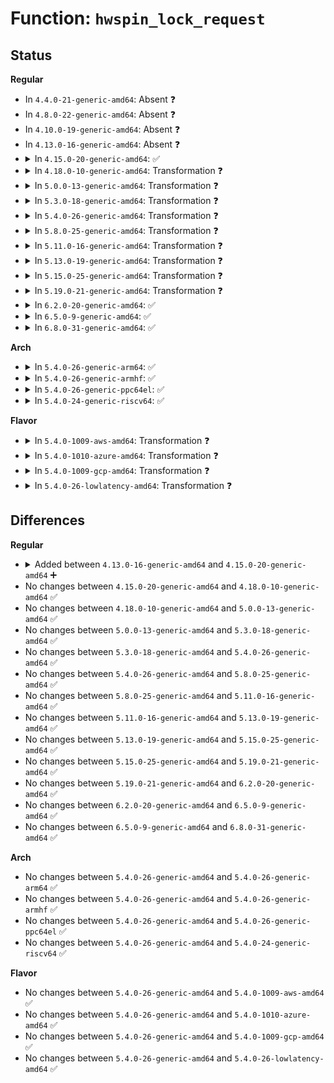 # Function: <code>hwspin_lock_request</code>

## Status
<b>Regular</b>
<ul>
<li>
In <code>4.4.0-21-generic-amd64</code>: Absent ❓
</li>
<li>
In <code>4.8.0-22-generic-amd64</code>: Absent ❓
</li>
<li>
In <code>4.10.0-19-generic-amd64</code>: Absent ❓
</li>
<li>
In <code>4.13.0-16-generic-amd64</code>: Absent ❓
</li>
<li>
<details>
<summary>In <code>4.15.0-20-generic-amd64</code>: ✅</summary>

```c
struct hwspinlock * hwspin_lock_request()
```

```json
{
  "name": "hwspin_lock_request",
  "collision_type": "Unique Global",
  "inline_type": "No",
  "funcs": [
    {
      "addr": 18446744071587305968,
      "name": "hwspin_lock_request",
      "external": true,
      "loc": "drivers/hwspinlock/hwspinlock_core.c:547",
      "file": "drivers/hwspinlock/hwspinlock_core.c",
      "inline": "seen, unknown",
      "caller_inline": [],
      "caller_func": []
    }
  ],
  "symbols": [
    {
      "addr": 18446744071587305968,
      "name": "hwspin_lock_request",
      "section": ".text",
      "bind": "STB_GLOBAL",
      "size": 167
    }
  ]
}
```
</details>
</li>
<li>
<details>
<summary>In <code>4.18.0-10-generic-amd64</code>: Transformation ❓</summary>

```c
struct hwspinlock * hwspin_lock_request()
```

```json
{
  "name": "hwspin_lock_request",
  "collision_type": "Unique Global",
  "inline_type": "No",
  "funcs": [
    {
      "addr": 0,
      "name": "hwspin_lock_request",
      "external": true,
      "loc": "drivers/hwspinlock/hwspinlock_core.c:574",
      "file": "drivers/hwspinlock/hwspinlock_core.c",
      "inline": "seen, unknown",
      "caller_inline": [],
      "caller_func": []
    }
  ],
  "symbols": [
    {
      "addr": 18446744071587609585,
      "name": "hwspin_lock_request.cold.8",
      "section": ".text",
      "bind": "STB_LOCAL",
      "size": 32
    },
    {
      "addr": 18446744071587607984,
      "name": "hwspin_lock_request",
      "section": ".text",
      "bind": "STB_GLOBAL",
      "size": 142
    }
  ]
}
```
</details>
</li>
<li>
<details>
<summary>In <code>5.0.0-13-generic-amd64</code>: Transformation ❓</summary>

```c
struct hwspinlock * hwspin_lock_request()
```

```json
{
  "name": "hwspin_lock_request",
  "collision_type": "Unique Global",
  "inline_type": "No",
  "funcs": [
    {
      "addr": 0,
      "name": "hwspin_lock_request",
      "external": true,
      "loc": "drivers/hwspinlock/hwspinlock_core.c:685",
      "file": "drivers/hwspinlock/hwspinlock_core.c",
      "inline": "seen, unknown",
      "caller_inline": [],
      "caller_func": [
        "drivers/hwspinlock/hwspinlock_core.c:devm_hwspin_lock_request"
      ]
    }
  ],
  "symbols": [
    {
      "addr": 18446744071587738385,
      "name": "hwspin_lock_request.cold.12",
      "section": ".text",
      "bind": "STB_LOCAL",
      "size": 32
    },
    {
      "addr": 18446744071587736240,
      "name": "hwspin_lock_request",
      "section": ".text",
      "bind": "STB_GLOBAL",
      "size": 142
    }
  ]
}
```
</details>
</li>
<li>
<details>
<summary>In <code>5.3.0-18-generic-amd64</code>: Transformation ❓</summary>

```c
struct hwspinlock * hwspin_lock_request()
```

```json
{
  "name": "hwspin_lock_request",
  "collision_type": "Unique Global",
  "inline_type": "No",
  "funcs": [
    {
      "addr": 0,
      "name": "hwspin_lock_request",
      "external": true,
      "loc": "drivers/hwspinlock/hwspinlock_core.c:707",
      "file": "drivers/hwspinlock/hwspinlock_core.c",
      "inline": "seen, unknown",
      "caller_inline": [],
      "caller_func": [
        "drivers/hwspinlock/hwspinlock_core.c:devm_hwspin_lock_request"
      ]
    }
  ],
  "symbols": [
    {
      "addr": 18446744071588022966,
      "name": "hwspin_lock_request.cold",
      "section": ".text",
      "bind": "STB_LOCAL",
      "size": 51
    },
    {
      "addr": 18446744071588021184,
      "name": "hwspin_lock_request",
      "section": ".text",
      "bind": "STB_GLOBAL",
      "size": 142
    }
  ]
}
```
</details>
</li>
<li>
<details>
<summary>In <code>5.4.0-26-generic-amd64</code>: Transformation ❓</summary>

```c
struct hwspinlock * hwspin_lock_request()
```

```json
{
  "name": "hwspin_lock_request",
  "collision_type": "Unique Global",
  "inline_type": "No",
  "funcs": [
    {
      "addr": 0,
      "name": "hwspin_lock_request",
      "external": true,
      "loc": "drivers/hwspinlock/hwspinlock_core.c:707",
      "file": "drivers/hwspinlock/hwspinlock_core.c",
      "inline": "seen, unknown",
      "caller_inline": [],
      "caller_func": [
        "drivers/hwspinlock/hwspinlock_core.c:devm_hwspin_lock_request"
      ]
    }
  ],
  "symbols": [
    {
      "addr": 18446744071588230424,
      "name": "hwspin_lock_request.cold",
      "section": ".text",
      "bind": "STB_LOCAL",
      "size": 32
    },
    {
      "addr": 18446744071588228800,
      "name": "hwspin_lock_request",
      "section": ".text",
      "bind": "STB_GLOBAL",
      "size": 142
    }
  ]
}
```
</details>
</li>
<li>
<details>
<summary>In <code>5.8.0-25-generic-amd64</code>: Transformation ❓</summary>

```c
struct hwspinlock * hwspin_lock_request()
```

```json
{
  "name": "hwspin_lock_request",
  "collision_type": "Unique Global",
  "inline_type": "No",
  "funcs": [
    {
      "addr": 0,
      "name": "hwspin_lock_request",
      "external": true,
      "loc": "drivers/hwspinlock/hwspinlock_core.c:709",
      "file": "drivers/hwspinlock/hwspinlock_core.c",
      "inline": "seen, unknown",
      "caller_inline": [],
      "caller_func": [
        "drivers/hwspinlock/hwspinlock_core.c:devm_hwspin_lock_request"
      ]
    }
  ],
  "symbols": [
    {
      "addr": 18446744071589105151,
      "name": "hwspin_lock_request.cold",
      "section": ".text",
      "bind": "STB_LOCAL",
      "size": 32
    },
    {
      "addr": 18446744071589103232,
      "name": "hwspin_lock_request",
      "section": ".text",
      "bind": "STB_GLOBAL",
      "size": 142
    }
  ]
}
```
</details>
</li>
<li>
<details>
<summary>In <code>5.11.0-16-generic-amd64</code>: Transformation ❓</summary>

```c
struct hwspinlock * hwspin_lock_request()
```

```json
{
  "name": "hwspin_lock_request",
  "collision_type": "Unique Global",
  "inline_type": "No",
  "funcs": [
    {
      "addr": 0,
      "name": "hwspin_lock_request",
      "external": true,
      "loc": "drivers/hwspinlock/hwspinlock_core.c:709",
      "file": "drivers/hwspinlock/hwspinlock_core.c",
      "inline": "seen, unknown",
      "caller_inline": [],
      "caller_func": [
        "drivers/hwspinlock/hwspinlock_core.c:devm_hwspin_lock_request"
      ]
    }
  ],
  "symbols": [
    {
      "addr": 18446744071591615475,
      "name": "hwspin_lock_request.cold",
      "section": ".text",
      "bind": "STB_LOCAL",
      "size": 32
    },
    {
      "addr": 18446744071589102544,
      "name": "hwspin_lock_request",
      "section": ".text",
      "bind": "STB_GLOBAL",
      "size": 142
    }
  ]
}
```
</details>
</li>
<li>
<details>
<summary>In <code>5.13.0-19-generic-amd64</code>: Transformation ❓</summary>

```c
struct hwspinlock * hwspin_lock_request()
```

```json
{
  "name": "hwspin_lock_request",
  "collision_type": "Unique Global",
  "inline_type": "No",
  "funcs": [
    {
      "addr": 0,
      "name": "hwspin_lock_request",
      "external": true,
      "loc": "drivers/hwspinlock/hwspinlock_core.c:709",
      "file": "drivers/hwspinlock/hwspinlock_core.c",
      "inline": "seen, unknown",
      "caller_inline": [],
      "caller_func": [
        "drivers/hwspinlock/hwspinlock_core.c:devm_hwspin_lock_request"
      ]
    }
  ],
  "symbols": [
    {
      "addr": 18446744071591558562,
      "name": "hwspin_lock_request.cold",
      "section": ".text",
      "bind": "STB_LOCAL",
      "size": 32
    },
    {
      "addr": 18446744071588991776,
      "name": "hwspin_lock_request",
      "section": ".text",
      "bind": "STB_GLOBAL",
      "size": 142
    }
  ]
}
```
</details>
</li>
<li>
<details>
<summary>In <code>5.15.0-25-generic-amd64</code>: Transformation ❓</summary>

```c
struct hwspinlock * hwspin_lock_request()
```

```json
{
  "name": "hwspin_lock_request",
  "collision_type": "Unique Global",
  "inline_type": "No",
  "funcs": [
    {
      "addr": 0,
      "name": "hwspin_lock_request",
      "external": true,
      "loc": "drivers/hwspinlock/hwspinlock_core.c:709",
      "file": "drivers/hwspinlock/hwspinlock_core.c",
      "inline": "seen, unknown",
      "caller_inline": [],
      "caller_func": [
        "drivers/hwspinlock/hwspinlock_core.c:devm_hwspin_lock_request"
      ]
    }
  ],
  "symbols": [
    {
      "addr": 18446744071592679172,
      "name": "hwspin_lock_request.cold",
      "section": ".text",
      "bind": "STB_LOCAL",
      "size": 32
    },
    {
      "addr": 18446744071589705840,
      "name": "hwspin_lock_request",
      "section": ".text",
      "bind": "STB_GLOBAL",
      "size": 142
    }
  ]
}
```
</details>
</li>
<li>
<details>
<summary>In <code>5.19.0-21-generic-amd64</code>: Transformation ❓</summary>

```c
struct hwspinlock * hwspin_lock_request()
```

```json
{
  "name": "hwspin_lock_request",
  "collision_type": "Unique Global",
  "inline_type": "No",
  "funcs": [
    {
      "addr": 0,
      "name": "hwspin_lock_request",
      "external": true,
      "loc": "drivers/hwspinlock/hwspinlock_core.c:709",
      "file": "drivers/hwspinlock/hwspinlock_core.c",
      "inline": "seen, unknown",
      "caller_inline": [],
      "caller_func": [
        "drivers/hwspinlock/hwspinlock_core.c:devm_hwspin_lock_request"
      ]
    }
  ],
  "symbols": [
    {
      "addr": 18446744071594564553,
      "name": "hwspin_lock_request.cold",
      "section": ".text",
      "bind": "STB_LOCAL",
      "size": 30
    },
    {
      "addr": 18446744071591213632,
      "name": "hwspin_lock_request",
      "section": ".text",
      "bind": "STB_GLOBAL",
      "size": 165
    }
  ]
}
```
</details>
</li>
<li>
<details>
<summary>In <code>6.2.0-20-generic-amd64</code>: ✅</summary>

```c
struct hwspinlock * hwspin_lock_request()
```

```json
{
  "name": "hwspin_lock_request",
  "collision_type": "Unique Global",
  "inline_type": "No",
  "funcs": [
    {
      "addr": 18446744071592956912,
      "name": "hwspin_lock_request",
      "external": true,
      "loc": "drivers/hwspinlock/hwspinlock_core.c:709",
      "file": "drivers/hwspinlock/hwspinlock_core.c",
      "inline": "seen, unknown",
      "caller_inline": [],
      "caller_func": [
        "drivers/hwspinlock/hwspinlock_core.c:devm_hwspin_lock_request"
      ]
    }
  ],
  "symbols": [
    {
      "addr": 18446744071592956912,
      "name": "hwspin_lock_request",
      "section": ".text",
      "bind": "STB_GLOBAL",
      "size": 192
    }
  ]
}
```
</details>
</li>
<li>
<details>
<summary>In <code>6.5.0-9-generic-amd64</code>: ✅</summary>

```c
struct hwspinlock * hwspin_lock_request()
```

```json
{
  "name": "hwspin_lock_request",
  "collision_type": "Unique Global",
  "inline_type": "No",
  "funcs": [
    {
      "addr": 18446744071593407280,
      "name": "hwspin_lock_request",
      "external": true,
      "loc": "drivers/hwspinlock/hwspinlock_core.c:709",
      "file": "drivers/hwspinlock/hwspinlock_core.c",
      "inline": "seen, unknown",
      "caller_inline": [],
      "caller_func": [
        "drivers/hwspinlock/hwspinlock_core.c:devm_hwspin_lock_request"
      ]
    }
  ],
  "symbols": [
    {
      "addr": 18446744071593407280,
      "name": "hwspin_lock_request",
      "section": ".text",
      "bind": "STB_GLOBAL",
      "size": 192
    }
  ]
}
```
</details>
</li>
<li>
<details>
<summary>In <code>6.8.0-31-generic-amd64</code>: ✅</summary>

```c
struct hwspinlock * hwspin_lock_request()
```

```json
{
  "name": "hwspin_lock_request",
  "collision_type": "Unique Global",
  "inline_type": "No",
  "funcs": [
    {
      "addr": 18446744071594152992,
      "name": "hwspin_lock_request",
      "external": true,
      "loc": "drivers/hwspinlock/hwspinlock_core.c:714",
      "file": "drivers/hwspinlock/hwspinlock_core.c",
      "inline": "seen, unknown",
      "caller_inline": [],
      "caller_func": [
        "drivers/hwspinlock/hwspinlock_core.c:devm_hwspin_lock_request"
      ]
    }
  ],
  "symbols": [
    {
      "addr": 18446744071594152992,
      "name": "hwspin_lock_request",
      "section": ".text",
      "bind": "STB_GLOBAL",
      "size": 192
    }
  ]
}
```
</details>
</li>
</ul>
<b>Arch</b>
<ul>
<li>
<details>
<summary>In <code>5.4.0-26-generic-arm64</code>: ✅</summary>

```c
struct hwspinlock * hwspin_lock_request()
```

```json
{
  "name": "hwspin_lock_request",
  "collision_type": "Unique Global",
  "inline_type": "No",
  "funcs": [
    {
      "addr": 18446603336501684776,
      "name": "hwspin_lock_request",
      "external": true,
      "loc": "drivers/hwspinlock/hwspinlock_core.c:707",
      "file": "drivers/hwspinlock/hwspinlock_core.c",
      "inline": "seen, unknown",
      "caller_inline": [],
      "caller_func": [
        "drivers/hwspinlock/hwspinlock_core.c:devm_hwspin_lock_request"
      ]
    }
  ],
  "symbols": [
    {
      "addr": 18446603336501684776,
      "name": "hwspin_lock_request",
      "section": ".text",
      "bind": "STB_GLOBAL",
      "size": 192
    }
  ]
}
```
</details>
</li>
<li>
<details>
<summary>In <code>5.4.0-26-generic-armhf</code>: ✅</summary>

```c
struct hwspinlock * hwspin_lock_request()
```

```json
{
  "name": "hwspin_lock_request",
  "collision_type": "Unique Global",
  "inline_type": "No",
  "funcs": [
    {
      "addr": 3234211496,
      "name": "hwspin_lock_request",
      "external": true,
      "loc": "drivers/hwspinlock/hwspinlock_core.c:707",
      "file": "drivers/hwspinlock/hwspinlock_core.c",
      "inline": "seen, unknown",
      "caller_inline": [],
      "caller_func": [
        "drivers/hwspinlock/hwspinlock_core.c:devm_hwspin_lock_request"
      ]
    }
  ],
  "symbols": [
    {
      "addr": 3234211496,
      "name": "hwspin_lock_request",
      "section": ".text",
      "bind": "STB_GLOBAL",
      "size": 228
    }
  ]
}
```
</details>
</li>
<li>
<details>
<summary>In <code>5.4.0-26-generic-ppc64el</code>: ✅</summary>

```c
struct hwspinlock * hwspin_lock_request()
```

```json
{
  "name": "hwspin_lock_request",
  "collision_type": "Unique Global",
  "inline_type": "No",
  "funcs": [
    {
      "addr": 13835058055295116672,
      "name": "hwspin_lock_request",
      "external": true,
      "loc": "drivers/hwspinlock/hwspinlock_core.c:707",
      "file": "drivers/hwspinlock/hwspinlock_core.c",
      "inline": "seen, unknown",
      "caller_inline": [],
      "caller_func": [
        "drivers/hwspinlock/hwspinlock_core.c:devm_hwspin_lock_request"
      ]
    }
  ],
  "symbols": [
    {
      "addr": 13835058055295116672,
      "name": "hwspin_lock_request",
      "section": ".text",
      "bind": "STB_GLOBAL",
      "size": 240
    }
  ]
}
```
</details>
</li>
<li>
<details>
<summary>In <code>5.4.0-24-generic-riscv64</code>: ✅</summary>

```c
struct hwspinlock * hwspin_lock_request()
```

```json
{
  "name": "hwspin_lock_request",
  "collision_type": "Unique Global",
  "inline_type": "No",
  "funcs": [
    {
      "addr": 18446743936278121072,
      "name": "hwspin_lock_request",
      "external": true,
      "loc": "drivers/hwspinlock/hwspinlock_core.c:707",
      "file": "drivers/hwspinlock/hwspinlock_core.c",
      "inline": "seen, unknown",
      "caller_inline": [],
      "caller_func": [
        "drivers/hwspinlock/hwspinlock_core.c:devm_hwspin_lock_request"
      ]
    }
  ],
  "symbols": [
    {
      "addr": 18446743936278121072,
      "name": "hwspin_lock_request",
      "section": ".text",
      "bind": "STB_GLOBAL",
      "size": 152
    }
  ]
}
```
</details>
</li>
</ul>
<b>Flavor</b>
<ul>
<li>
<details>
<summary>In <code>5.4.0-1009-aws-amd64</code>: Transformation ❓</summary>

```c
struct hwspinlock * hwspin_lock_request()
```

```json
{
  "name": "hwspin_lock_request",
  "collision_type": "Unique Global",
  "inline_type": "No",
  "funcs": [
    {
      "addr": 0,
      "name": "hwspin_lock_request",
      "external": true,
      "loc": "drivers/hwspinlock/hwspinlock_core.c:707",
      "file": "drivers/hwspinlock/hwspinlock_core.c",
      "inline": "seen, unknown",
      "caller_inline": [],
      "caller_func": [
        "drivers/hwspinlock/hwspinlock_core.c:devm_hwspin_lock_request"
      ]
    }
  ],
  "symbols": [
    {
      "addr": 18446744071587842120,
      "name": "hwspin_lock_request.cold",
      "section": ".text",
      "bind": "STB_LOCAL",
      "size": 32
    },
    {
      "addr": 18446744071587840496,
      "name": "hwspin_lock_request",
      "section": ".text",
      "bind": "STB_GLOBAL",
      "size": 142
    }
  ]
}
```
</details>
</li>
<li>
<details>
<summary>In <code>5.4.0-1010-azure-amd64</code>: Transformation ❓</summary>

```c
struct hwspinlock * hwspin_lock_request()
```

```json
{
  "name": "hwspin_lock_request",
  "collision_type": "Unique Global",
  "inline_type": "No",
  "funcs": [
    {
      "addr": 0,
      "name": "hwspin_lock_request",
      "external": true,
      "loc": "drivers/hwspinlock/hwspinlock_core.c:707",
      "file": "drivers/hwspinlock/hwspinlock_core.c",
      "inline": "seen, unknown",
      "caller_inline": [],
      "caller_func": [
        "drivers/hwspinlock/hwspinlock_core.c:devm_hwspin_lock_request"
      ]
    }
  ],
  "symbols": [
    {
      "addr": 18446744071587548450,
      "name": "hwspin_lock_request.cold",
      "section": ".text",
      "bind": "STB_LOCAL",
      "size": 32
    },
    {
      "addr": 18446744071587547408,
      "name": "hwspin_lock_request",
      "section": ".text",
      "bind": "STB_GLOBAL",
      "size": 142
    }
  ]
}
```
</details>
</li>
<li>
<details>
<summary>In <code>5.4.0-1009-gcp-amd64</code>: Transformation ❓</summary>

```c
struct hwspinlock * hwspin_lock_request()
```

```json
{
  "name": "hwspin_lock_request",
  "collision_type": "Unique Global",
  "inline_type": "No",
  "funcs": [
    {
      "addr": 0,
      "name": "hwspin_lock_request",
      "external": true,
      "loc": "drivers/hwspinlock/hwspinlock_core.c:707",
      "file": "drivers/hwspinlock/hwspinlock_core.c",
      "inline": "seen, unknown",
      "caller_inline": [],
      "caller_func": [
        "drivers/hwspinlock/hwspinlock_core.c:devm_hwspin_lock_request"
      ]
    }
  ],
  "symbols": [
    {
      "addr": 18446744071588184904,
      "name": "hwspin_lock_request.cold",
      "section": ".text",
      "bind": "STB_LOCAL",
      "size": 32
    },
    {
      "addr": 18446744071588183280,
      "name": "hwspin_lock_request",
      "section": ".text",
      "bind": "STB_GLOBAL",
      "size": 142
    }
  ]
}
```
</details>
</li>
<li>
<details>
<summary>In <code>5.4.0-26-lowlatency-amd64</code>: Transformation ❓</summary>

```c
struct hwspinlock * hwspin_lock_request()
```

```json
{
  "name": "hwspin_lock_request",
  "collision_type": "Unique Global",
  "inline_type": "No",
  "funcs": [
    {
      "addr": 0,
      "name": "hwspin_lock_request",
      "external": true,
      "loc": "drivers/hwspinlock/hwspinlock_core.c:707",
      "file": "drivers/hwspinlock/hwspinlock_core.c",
      "inline": "seen, unknown",
      "caller_inline": [],
      "caller_func": [
        "drivers/hwspinlock/hwspinlock_core.c:devm_hwspin_lock_request"
      ]
    }
  ],
  "symbols": [
    {
      "addr": 18446744071588302768,
      "name": "hwspin_lock_request.cold",
      "section": ".text",
      "bind": "STB_LOCAL",
      "size": 32
    },
    {
      "addr": 18446744071588301328,
      "name": "hwspin_lock_request",
      "section": ".text",
      "bind": "STB_GLOBAL",
      "size": 142
    }
  ]
}
```
</details>
</li>
</ul>

## Differences
<b>Regular</b>
<ul>
<li>
<details>
<summary>Added between <code>4.13.0-16-generic-amd64</code> and <code>4.15.0-20-generic-amd64</code> ➕</summary>

```c
struct hwspinlock * hwspin_lock_request()
```
</details>
</li>
<li>
No changes between <code>4.15.0-20-generic-amd64</code> and <code>4.18.0-10-generic-amd64</code> ✅
</li>
<li>
No changes between <code>4.18.0-10-generic-amd64</code> and <code>5.0.0-13-generic-amd64</code> ✅
</li>
<li>
No changes between <code>5.0.0-13-generic-amd64</code> and <code>5.3.0-18-generic-amd64</code> ✅
</li>
<li>
No changes between <code>5.3.0-18-generic-amd64</code> and <code>5.4.0-26-generic-amd64</code> ✅
</li>
<li>
No changes between <code>5.4.0-26-generic-amd64</code> and <code>5.8.0-25-generic-amd64</code> ✅
</li>
<li>
No changes between <code>5.8.0-25-generic-amd64</code> and <code>5.11.0-16-generic-amd64</code> ✅
</li>
<li>
No changes between <code>5.11.0-16-generic-amd64</code> and <code>5.13.0-19-generic-amd64</code> ✅
</li>
<li>
No changes between <code>5.13.0-19-generic-amd64</code> and <code>5.15.0-25-generic-amd64</code> ✅
</li>
<li>
No changes between <code>5.15.0-25-generic-amd64</code> and <code>5.19.0-21-generic-amd64</code> ✅
</li>
<li>
No changes between <code>5.19.0-21-generic-amd64</code> and <code>6.2.0-20-generic-amd64</code> ✅
</li>
<li>
No changes between <code>6.2.0-20-generic-amd64</code> and <code>6.5.0-9-generic-amd64</code> ✅
</li>
<li>
No changes between <code>6.5.0-9-generic-amd64</code> and <code>6.8.0-31-generic-amd64</code> ✅
</li>
</ul>
<b>Arch</b>
<ul>
<li>
No changes between <code>5.4.0-26-generic-amd64</code> and <code>5.4.0-26-generic-arm64</code> ✅
</li>
<li>
No changes between <code>5.4.0-26-generic-amd64</code> and <code>5.4.0-26-generic-armhf</code> ✅
</li>
<li>
No changes between <code>5.4.0-26-generic-amd64</code> and <code>5.4.0-26-generic-ppc64el</code> ✅
</li>
<li>
No changes between <code>5.4.0-26-generic-amd64</code> and <code>5.4.0-24-generic-riscv64</code> ✅
</li>
</ul>
<b>Flavor</b>
<ul>
<li>
No changes between <code>5.4.0-26-generic-amd64</code> and <code>5.4.0-1009-aws-amd64</code> ✅
</li>
<li>
No changes between <code>5.4.0-26-generic-amd64</code> and <code>5.4.0-1010-azure-amd64</code> ✅
</li>
<li>
No changes between <code>5.4.0-26-generic-amd64</code> and <code>5.4.0-1009-gcp-amd64</code> ✅
</li>
<li>
No changes between <code>5.4.0-26-generic-amd64</code> and <code>5.4.0-26-lowlatency-amd64</code> ✅
</li>
</ul>
